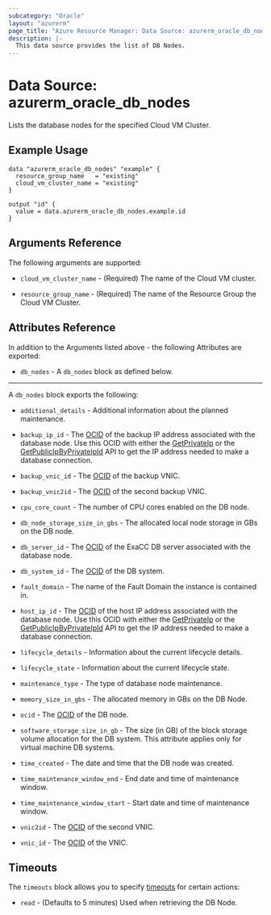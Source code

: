 ```yaml
---
subcategory: "Oracle"
layout: "azurerm"
page_title: "Azure Resource Manager: Data Source: azurerm_oracle_db_nodes"
description: |-
  This data source provides the list of DB Nodes.
---
```


# Data Source: azurerm_oracle_db_nodes

Lists the database nodes for the specified Cloud VM Cluster.

## Example Usage

```hcl
data "azurerm_oracle_db_nodes" "example" {
  resource_group_name   = "existing"
  cloud_vm_cluster_name = "existing"
}

output "id" {
  value = data.azurerm_oracle_db_nodes.example.id
}
```

## Arguments Reference

The following arguments are supported:

* `cloud_vm_cluster_name` - (Required) The name of the Cloud VM cluster.

* `resource_group_name` - (Required) The name of the Resource Group the Cloud VM Cluster.

## Attributes Reference

In addition to the Arguments listed above - the following Attributes are exported: 

* `db_nodes` - A `db_nodes` block as defined below.

---

A `db_nodes` block exports the following:

* `additional_details` - Additional information about the planned maintenance.

* `backup_ip_id` - The [OCID](https://docs.cloud.oracle.com/iaas/Content/General/Concepts/identifiers.htm) of the backup IP address associated with the database node. Use this OCID with either the [GetPrivateIp](https://docs.cloud.oracle.com/iaas/api/#/en/iaas/20160918/PrivateIp/GetPrivateIp) or the [GetPublicIpByPrivateIpId](https://docs.cloud.oracle.com/iaas/api/#/en/iaas/20160918/PublicIp/GetPublicIpByPrivateIpId) API to get the IP address needed to make a database connection.

* `backup_vnic_id` - The [OCID](https://docs.cloud.oracle.com/iaas/Content/General/Concepts/identifiers.htm) of the backup VNIC.

* `backup_vnic2id` - The [OCID](https://docs.cloud.oracle.com/iaas/Content/General/Concepts/identifiers.htm) of the second backup VNIC.

* `cpu_core_count` - The number of CPU cores enabled on the DB node.

* `db_node_storage_size_in_gbs` - The allocated local node storage in GBs on the DB node.

* `db_server_id` - The [OCID](https://docs.cloud.oracle.com/iaas/Content/General/Concepts/identifiers.htm) of the ExaCC DB server associated with the database node.

* `db_system_id` - The [OCID](https://docs.cloud.oracle.com/iaas/Content/General/Concepts/identifiers.htm) of the DB system.

* `fault_domain` - The name of the Fault Domain the instance is contained in.

* `host_ip_id` - The [OCID](https://docs.cloud.oracle.com/iaas/Content/General/Concepts/identifiers.htm) of the host IP address associated with the database node. Use this OCID with either the [GetPrivateIp](https://docs.cloud.oracle.com/iaas/api/#/en/iaas/20160918/PrivateIp/GetPrivateIp) or the [GetPublicIpByPrivateIpId](https://docs.cloud.oracle.com/iaas/api/#/en/iaas/20160918/PublicIp/GetPublicIpByPrivateIpId) API to get the IP address needed to make a database connection.

* `lifecycle_details` - Information about the current lifecycle details.

* `lifecycle_state` - Information about the current lifecycle state.

* `maintenance_type` - The type of database node maintenance.

* `memory_size_in_gbs` - The allocated memory in GBs on the DB Node.

* `ocid` - The [OCID](https://docs.oracle.com/en-us/iaas/Content/General/Concepts/identifiers.htm) of the DB node.

* `software_storage_size_in_gb` - The size (in GB) of the block storage volume allocation for the DB system. This attribute applies only for virtual machine DB systems.

* `time_created` - The date and time that the DB node was created.

* `time_maintenance_window_end` - End date and time of maintenance window.

* `time_maintenance_window_start` - Start date and time of maintenance window.

* `vnic2id` - The [OCID](https://docs.cloud.oracle.com/iaas/Content/General/Concepts/identifiers.htm) of the second VNIC.

* `vnic_id` - The [OCID](https://docs.cloud.oracle.com/iaas/Content/General/Concepts/identifiers.htm) of the VNIC.

## Timeouts

The `timeouts` block allows you to specify [timeouts](https://www.terraform.io/language/resources/syntax#operation-timeouts) for certain actions:

* `read` - (Defaults to 5 minutes) Used when retrieving the DB Node.

